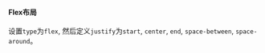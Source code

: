 #### Flex布局
设置`type`为`flex`, 然后定义`justify`为`start`, `center`, `end`, `space-between`, `space-around`。